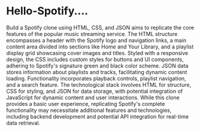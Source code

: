 # Hello-Spotify....
Build a Spotify clone using HTML, CSS, and JSON aims to replicate the core features of the popular music streaming service. The HTML structure encompasses a header with the Spotify logo and navigation links, a main content area divided into sections like Home and Your Library, and a playlist display grid showcasing cover images and titles. Styled with a responsive design, the CSS includes custom styles for buttons and UI components, adhering to Spotify's signature green and black color scheme. JSON data stores information about playlists and tracks, facilitating dynamic content loading. Functionality incorporates playback controls, playlist navigation, and a search feature. The technological stack involves HTML for structure, CSS for styling, and JSON for data storage, with potential integration of JavaScript for dynamic content and user interactions. While this clone provides a basic user experience, replicating Spotify's complete functionality may necessitate additional features and technologies, including backend development and potential API integration for real-time data retrieval.
